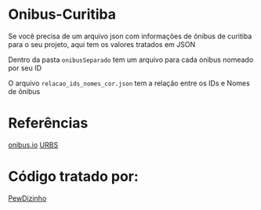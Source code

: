 # Onibus-Curitiba
Se você precisa de um arquivo json com informações de ônibus de curitiba para o seu projeto, aqui tem os valores tratados em JSON

Dentro da pasta `onibusSeparado` tem um arquivo para cada onibus nomeado por seu ID

O arquivo `relacao_ids_nomes_cor.json` tem a relação entre os IDs e Nomes de ônibus

# Referências

[onibus.io](https://github.com/CodeForCuritiba/onibus-io)
[URBS](https://www.urbs.curitiba.pr.gov.br/pdf/transporte/rit/Linhas_x_Empresas_Operadoras_codigo.pdf)

# Código tratado por:

[PewDizinho](https://github.com/PewDizinho)
